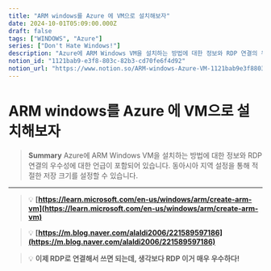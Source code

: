 ```yaml
---
title: "ARM windows를 Azure 에 VM으로 설치해보자"
date: 2024-10-01T05:09:00.000Z
draft: false
tags: ["WINDOWS", "Azure"]
series: ["Don't Hate Windows!"]
description: "Azure에 ARM Windows VM을 설치하는 방법에 대한 정보와 RDP 연결의 우수성에 대한 언급이 포함되어 있습니다. 동아시아 지역 설정을 통해 적절한 저장 크기를 설정할 수 있습니다."
notion_id: "1121bab9-e3f8-803c-82b3-cd70fe6f4d92"
notion_url: "https://www.notion.so/ARM-windows-Azure-VM-1121bab9e3f8803c82b3cd70fe6f4d92"
---
```


# ARM windows를 Azure 에 VM으로 설치해보자

> **Summary**
> Azure에 ARM Windows VM을 설치하는 방법에 대한 정보와 RDP 연결의 우수성에 대한 언급이 포함되어 있습니다. 동아시아 지역 설정을 통해 적절한 저장 크기를 설정할 수 있습니다.

---

> 💡 **[https://learn.microsoft.com/en-us/windows/arm/create-arm-vm](https://learn.microsoft.com/en-us/windows/arm/create-arm-vm)**

> 💡 **[https://m.blog.naver.com/alaldi2006/221589597186](https://m.blog.naver.com/alaldi2006/221589597186)**

> 💡 **이제 RDP로 연결해서 쓰면 되는데, 생각보다 RDP 이거 매우 우수하다!**

